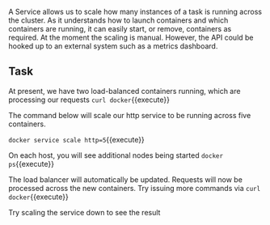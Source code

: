 A Service allows us to scale how many instances of a task is running across the cluster. As it understands how to launch containers and which containers are running, it can easily start, or remove, containers as required. At the moment the scaling is manual. However, the API could be hooked up to an external system such as a metrics dashboard.

## Task

At present, we have two load-balanced containers running, which are processing our requests `curl docker`{{execute}}

The command below will scale our http service to be running across five containers.

`docker service scale http=5`{{execute}}

On each host, you will see additional nodes being started `docker ps`{{execute}}

The load balancer will automatically be updated. Requests will now be processed across the new containers. Try issuing more commands via `curl docker`{{execute}}

Try scaling the service down to see the result

